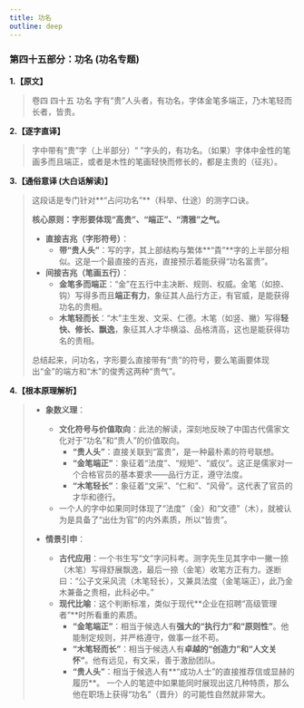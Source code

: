 ```yaml
---
title: 功名
outline: deep
---
```

  
### **第四十五部分：功名 (功名专题)**

**1.【原文】**
> 卷四 四十五 功名
> 字有“贵”人头者，有功名，字体金笔多端正，乃木笔轻而长者，皆贵。

**2.【逐字直译】**
> 字中带有“贵”字（上半部分）“ ”字头的，有功名。（如果）字体中金性的笔画多而且端正，或者是木性的笔画轻快而修长的，都是主贵的（征兆）。

**3.【通俗意译 (大白话解读)】**
> 这段话是专门针对**“占问功名”**（科举、仕途）的测字口诀。
> 
> **核心原则：字形要体现“高贵”、“端正”、“清雅”之气。**
> 
> *   **直接吉兆（字形符号）**：
>     *   **带“贵人头”**：写的字，其上部结构与繁体**“貴”**字的上半部分相似。这是一个最直接的吉兆，直接预示着能获得“功名富贵”。
> *   **间接吉兆（笔画五行）**：
>     *   **金笔多而端正**：“金”在五行中主决断、规则、权威。金笔（如捺、钩）写得多而且**端正有力**，象征其人品行方正，有官威，是能获得功名的贵相。
>     *   **木笔轻而长**：“木”主生发、文采、仁德。木笔（如竖、撇）写得**轻快、修长、飘逸**，象征其人才华横溢、品格清高，这也是能获得功名的贵相。
> 
> 总结起来，问功名，字形要么直接带有“贵”的符号，要么笔画要体现出“金”的端方和“木”的俊秀这两种“贵气”。

**4.【根本原理解析】**
> *   **象数义理**：
>     *   **文化符号与价值取向**：此法的解读，深刻地反映了中国古代儒家文化对于“功名”和“贵人”的价值取向。
>         *   **“贵人头”**：直接关联到“富贵”，是一种最朴素的符号联想。
>         *   **“金笔端正”**：象征着“法度”、“规矩”、“威仪”。这正是儒家对一个合格官员的基本要求——品行方正，遵守法度。
>         *   **“木笔轻长”**：象征着“文采”、“仁和”、“风骨”。这代表了官员的才华和德行。
>     *   一个人的字中如果同时体现了“法度”（金）和“文德”（木），就被认为是具备了“出仕为官”的内外素质，所以“皆贵”。
> 
> *   **情景引申**：
>     *   **古代应用**：一个书生写“文”字问科考。测字先生见其字中一撇一捺（木笔）写得舒展飘逸，最后一捺（金笔）收笔方正有力。遂断曰：“公子文采风流（木笔轻长），又兼具法度（金笔端正），此乃金木兼备之贵相，此科必中。”
>     *   **现代比喻**：这个判断标准，类似于现代**企业在招聘“高级管理者”**时所看重的素质。
>         *   **“金笔端正”**：相当于候选人有**强大的“执行力”和“原则性”**。他能制定规则，并严格遵守，做事一丝不苟。
>         *   **“木笔轻而长”**：相当于候选人有**卓越的“创造力”和“人文关怀”**。他有远见，有文采，善于激励团队。
>         *   **“贵人头”**：相当于候选人有**“成功人士”的直接推荐信或显赫的履历**。
>         一个人的笔迹中如果能同时展现出这几种特质，那么他在职场上获得“功名”（晋升）的可能性自然就非常大。
